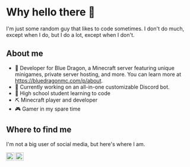# Why hello there 👋

I'm just some random guy that likes to code sometimes. I don't do much, except when I do, but I do a lot, except when I don't.

## About me
- 🐉 Developer for Blue Dragon, a Minecraft server featuring unique minigames, private server hosting, and more. You can learn more at https://bluedragonmc.com/p/about.
- 🤖 Currently working on an all-in-one customizable Discord bot.
- 🏫 High school student learning to code
- ⛏ Minecraft player and developer
- 🎮 Gamer in my spare time

## Where to find me

I'm not a big user of social media, but here's where I am.

<a href="https://twitter.com/ex4games">
  <img align="left" alt="Twitter" width="22px" src="https://cdn.jsdelivr.net/npm/simple-icons@v3/icons/twitter.svg" />
</a>
<a href="https://github.com/tylerswanson2">
  <img align="left" alt="Github" width="22px" src="https://cdn.jsdelivr.net/npm/simple-icons@v3/icons/github.svg" />
</a>
